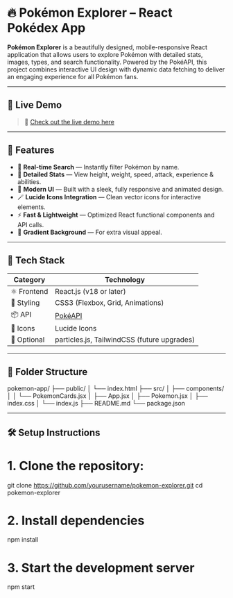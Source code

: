 # 🔥 Pokémon Explorer – React Pokédex App


**Pokémon Explorer** is a beautifully designed, mobile-responsive React application that allows users to explore Pokémon with detailed stats, images, types, and search functionality. Powered by the PokéAPI, this project combines interactive UI design with dynamic data fetching to deliver an engaging experience for all Pokémon fans.

---

## 🌟 Live Demo

> 🚀 [Check out the live demo here](https://poke-nest.netlify.app)

---

## 📸 Features

- 🧠 **Real-time Search** — Instantly filter Pokémon by name.
- 🧾 **Detailed Stats** — View height, weight, speed, attack, experience & abilities.
- 🎨 **Modern UI** — Built with a sleek, fully responsive and animated design.
- 🪄 **Lucide Icons Integration** — Clean vector icons for interactive elements.
- ⚡ **Fast & Lightweight** — Optimized React functional components and API calls.
- 🌈 **Gradient Background** — For extra visual appeal.

---

## 🚀 Tech Stack

| Category        | Technology             |
|----------------|------------------------|
| ⚛️ Frontend    | React.js (v18 or later) |
| 🎨 Styling      | CSS3 (Flexbox, Grid, Animations) |
| 📦 API         | [PokéAPI](https://pokeapi.co/) |
| 🧩 Icons        | Lucide Icons |
| 🧪 Optional     | particles.js, TailwindCSS (future upgrades) |

---

## 📂 Folder Structure

pokemon-app/
├── public/
│ └── index.html
├── src/
│ ├── components/
│ │ └── PokemonCards.jsx
│ ├── App.jsx
│ ├── Pokemon.jsx
│ ├── index.css
│ └── index.js
├── README.md
└── package.json


---

## 🛠️ Setup Instructions

# 1. Clone the repository:
   git clone https://github.com/yourusername/pokemon-explorer.git
   cd pokemon-explorer
   
# 2. Install dependencies
npm install

# 3. Start the development server
npm start
